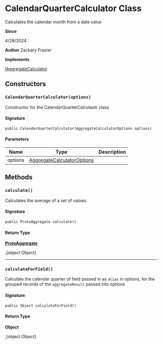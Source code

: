 # CalendarQuarterCalculator Class

Calculates the calendar month from a date value

**Since** 

4/28/2024

**Author** Zackary Frazier

**Implements**

[IAggregateCalculator](../soql-engine/IAggregateCalculator.md)

## Constructors
### `CalendarQuarterCalculator(options)`

Constructor for the CalendarQuarterCalculaotr class

#### Signature
```apex
public CalendarQuarterCalculator(AggregateCalculatorOptions options)
```

#### Parameters
| Name | Type | Description |
|------|------|-------------|
| options | [AggregateCalculatorOptions](../soql-engine/AggregateCalculatorOptions.md) |  |

## Methods
### `calculate()`

Calculates the average of a set of values.

#### Signature
```apex
public ProtoAggregate calculate()
```

#### Return Type
**[ProtoAggregate](ProtoAggregate.md)**

,[object Object]

---

### `calculateForField()`

Calculate the calendar quarter of field passed in as `alias` in options, 
for the grouped records of the `aggregateResult` passed into options

#### Signature
```apex
public Object calculateForField()
```

#### Return Type
**Object**

,[object Object]